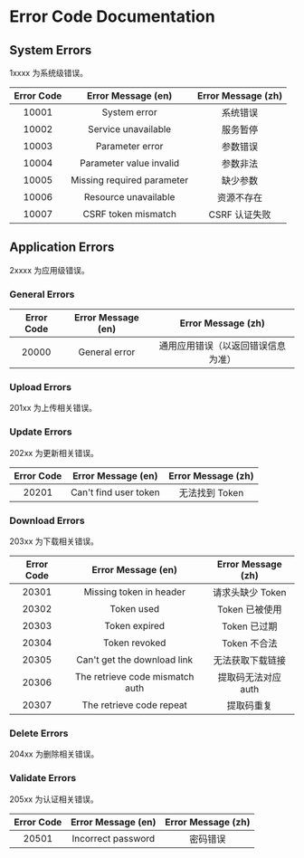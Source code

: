 # Error Code Documentation

## System Errors

1xxxx 为系统级错误。

| Error Code | Error Message (en) | Error Message (zh) |
| :----: | :----: | :----: |
| 10001 | System error | 系统错误 |
| 10002 | Service unavailable | 服务暂停 |
| 10003 | Parameter error | 参数错误 |
| 10004 | Parameter value invalid | 参数非法 |
| 10005 | Missing required parameter | 缺少参数 |
| 10006 | Resource unavailable | 资源不存在 |
| 10007 | CSRF token mismatch | CSRF 认证失败 |

## Application Errors

2xxxx 为应用级错误。

### General Errors

| Error Code | Error Message (en) | Error Message (zh) |
| :----: | :----: | :----: |
| 20000 | General error | 通用应用错误（以返回错误信息为准） |

### Upload Errors

201xx 为上传相关错误。

### Update Errors

202xx 为更新相关错误。

| Error Code | Error Message (en) | Error Message (zh) |
| :----: | :----: | :----: |
| 20201 | Can't find user token | 无法找到 Token |

### Download Errors

203xx 为下载相关错误。

| Error Code | Error Message (en) | Error Message (zh) |
| :----: | :----: | :----: |
| 20301 | Missing token in header | 请求头缺少 Token |
| 20302 | Token used | Token 已被使用 |
| 20303 | Token expired | Token 已过期 |
| 20304 | Token revoked | Token 不合法 |
| 20305 | Can't get the download link | 无法获取下载链接 |
| 20306 | The retrieve code mismatch auth | 提取码无法对应auth |
| 20307 | The retrieve code repeat | 提取码重复 |
### Delete Errors

204xx 为删除相关错误。

### Validate Errors

205xx 为认证相关错误。

| Error Code | Error Message (en) | Error Message (zh) |
| :----: | :----: | :----: |
| 20501 | Incorrect password | 密码错误 |
